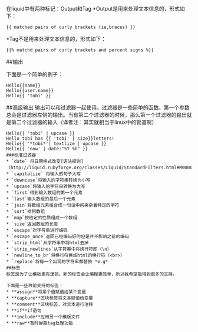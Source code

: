 在liquid中有两种标记：Output和Tag
*Output是用来处理文本信息的，形式如下：
```liquid
{{ matched pairs of curly brackets (ie,braces) }}
```
*Tag不是用来处理文本信息的，形式如下：
```liquid
{{% matchd pairs of curly brackets and percent signs %}}
```
##输出

下面是一个简单的例子：
```liquid
Hello{{name}}
Hello{{user.name}}
Hello{{ 'tobi' }}
```
##高级输出
输出可以和过滤器一起使用。过滤器是一些简单的函数。第一个参数总会是过滤器左侧的输出。当有第二个过滤器的时候，那么第一个过滤器的输出就是第二个过滤器的输入（译者注：其实就相当于linux中的管道啊）
```liquid
Hello{{ 'tobi' | upcase }}
Hello tobi has {{ 'tobi' | size}}letters!
Hello{{ '*tobi*'| textlize | upcase }}
Hello{{ 'now' | date:"%Y %h" }}
###标准过滤器
* `date` 将日期格式改变[语法规则]（http://liquid.rubyforge.org/classes/Liquid/StandardFilters.html#M000012）
* `capitalize` 将输入的句子大写
* `downcase`将输入的字符串转换为小写
* `upcase`将输入的字符串转换为大写
* `first`得到输入数组的第一个元素
* `last`输入数组的最后一个元素
* `join`将数组元素组合成一句话中间夹杂着特定的字符
* `sort`排列数组
* `map`按给定的性质组成一个数组
* `size`返回数组的长度
* `escape`对字符串进行编码
* `escape_once`返回已经编码好的但是并不影响之前的编码
* `strip_html`从字符串中将html去掉
* `strip_newlines`从字符串中将换行符即（\n）
* `newline_to_br`将换行符换成html的换行符（<br>）
* `replace`将每一个出现的字符串都替换 *e.g* `
##标签
标签是为了让模板更有逻辑。新的标签会让编程更简单，所以我希望能得到更多的支持。

下面是一些目前支持的标签：
* **assign**将某个值赋值给某个变量
* **capture**区块标签将文本赋值给变量
* **comment**区块标签，对文本进行注释
* **if**if语句
* **include**应用另一个模板文件
* **raw**暂时屏蔽tag处理功能
